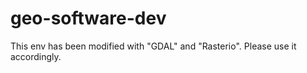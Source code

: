 # geo-software-dev

This env has been modified with "GDAL" and "Rasterio". Please use it accordingly.
